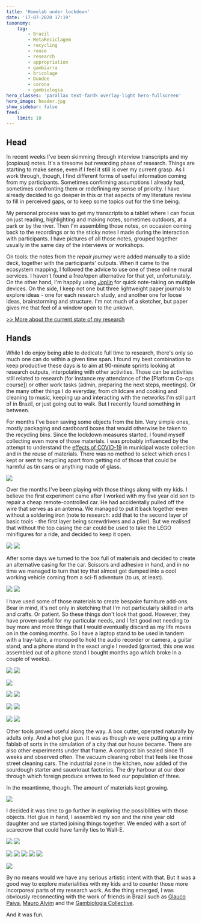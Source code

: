 ```yaml
---
title: 'Homelab under lockdown'
date: '17-07-2020 17:19'
taxonomy:
    tag:
        - Brazil
        - MetaReciclagem
        - recycling
        - reuse
        - research
        - appropriation
        - gambiarra
        - bricolage
        - Dundee
        - corona
        - gambiologia
hero_classes: 'parallax text-fardk overlay-light hero-fullscreen'
hero_image: header.jpg
show_sidebar: false
feed:
    limit: 10
---
```


## Head

In recent weeks I've been skimming through interview transcripts and my (copious) notes. It's a tiresome but rewarding phase of research. Things are starting to make sense, even if I feel it still is over my current grasp. As I work through, though, I find different forms of useful information coming from my participants. Sometimes confirming assumptions I already had, sometimes confronting them or redefining my sense of priority. I have already decided to go deeper in this or that aspects of my literature review to fill in perceived gaps, or to keep some topics out for the time being.

My personal process was to get my transcripts to a tablet where I can focus on just reading, highlighting and making notes, sometimes outdoors, at a park or by the river. Then I'm assembling those notes, on occasion coming back to the recordings or to the sticky notes I made during the interaction with participants. I have pictures of all those notes, grouped together usually in the same day of the interviews or workshops. 

On tools: the notes from the _repair journey_ were added manually to a slide deck, together with the participants' outputs. When it came to the ecosystem mapping, I followed the advice to use one of these online mural services. I haven't found a free/open alternative for that yet, unfortunately. On the other hand, I'm happily using [Joplin](https://joplinapp.org/) for quick note-taking on multiple devices. On the side, I keep not one but three lightweight paper journals to explore ideas - one for each research study, and another one for loose ideas, brainstorming and structure. I'm not much of a sketcher, but paper gives me that feel of a window open to the unkown.

[>> More about the current state of my research](../research-progress)

## Hands

While I do enjoy being able to dedicate full time to research, there's only so much one can do within a given time span. I found my best combination to keep productive these days is to aim at 90-minute sprints looking at research outputs, interpolating with other activities. Those can be activities still related to research (for instance my attendance of the [Platform Co-ops course]) or other work tasks (admin, preparing the next steps, meetings). Or the many other things I do everyday, from childcare and cooking and cleaning to music, keeping up and interacting with the networks I'm still part of in Brazil, or just going out to walk. But I recently found something in between.

For months I've been saving some objects from the bin. Very simple ones, mostly packaging and cardboard boxes that would otherwise be taken to the recycling bins. Since the lockdown measures started, I found myself collecting even more of those materials. I was probably influenced by the attempt to understand the [effects of COVID-19](https://is.efeefe.me/opendott/non-essential) in municipal waste collection and in the reuse of materials. There was no method to select which ones I kept or sent to recycling apart from getting rid of those that could be harmful as tin cans or anything made of glass.

![](materials-01.jpg?lightbox)

Over the months I've been playing with those things along with my kids. I believe the first experiment came after I worked with my five year old son to repair a cheap remote-controlled car. He had accidentally pulled off the wire that serves as an antenna. We managed to put it back together even without a soldering iron (note to research: add that to the second layer of basic tools - the first layer being screwdrivers and a plier). But we realised that without the top casing the car could be used to take the LEGO minifigures for a ride, and decided to keep it open.

![](car-internals-01.jpg?lightbox&cropResize=500,500)
![](car-internals-02.jpg?lightbox&cropResize=500,500)

After some days we turned to the box full of materials and decided to create an alternative casing for the car. Scissors and adhesive in hand, and in no time we managed to turn that toy that almost got dumped into a cool working vehicle coming from a sci-fi adventure (to us, at least).

![](car-top-01.jpg?lightbox&cropResize=500,500)
![](car-top-02.jpg?lightbox&cropResize=500,500)

I have used some of those materials to create bespoke furniture add-ons. Bear in mind, it's not only in sketching that I'm not particularly skilled in arts and crafts. Or patient. So these things don't look that good. However, they have proven useful for my particular needs, and I felt good not needing to buy more and more things that I would eventually discard as my life moves on in the coming months. So I have a laptop stand to be used in tandem with a tray-table, a monopod to hold the audio recorder or camera, a guitar stand, and a phone stand in the exact angle I needed (granted, this one was assembled out of a phone stand I bought months ago which broke in a couple of weeks).

![](laptop-stand-01.jpg?lightbox&cropResize=500,500)
![](laptop-stand-03.jpg?lightbox&cropResize=500,500)

![](laptop-stand-02.jpg?lightbox&cropResize=350,500)


![](monopod-01.jpg?lightbox)
![](monopod-02.jpg?lightbox)

![](guitar-stand-01.jpg?lightbox)
![](guitar-stand-02.jpg?lightbox)

![](phone-support-01.jpg?lightbox)
![](phone-support-02.jpg?lightbox)

Other tools proved useful along the way. A box cutter, operated naturally by adults only. And a hot glue gun. It was as though we were putting up a mini fablab of sorts in the simulation of a city that our house became. There are also other experiments under that frame. A compost bin sealed since 11 weeks and observed often. The vacuum cleaning robot that feels like those street cleaning cars. The industrial zone in the kitchen, now added of the sourdough starter and sauerkraut factories. The dry harbour at our door through which foreign produce arrives to feed our population of three. 

In the meantinme, though. The amount of materials kept growing.
 
![](materials-02.jpg?ligthbox)

I decided it was time to go further in exploring the possibilities with those objects. Hot glue in hand, I assembled my son and the nine year old daughter and we started joining things together. We ended with a sort of scarecrow that could have family ties to Wall-E.

![](scarecrow-02.jpg?lightbox&cropResize=480,500)
![](scarecrow-03.jpg?lightbox&cropResize=480,500)

![](scarecrow-04.jpg?lightbox&cropResize=180,500)
![](scarecrow-05.jpg?lightbox&cropResize=180,500)
![](scarecrow-06.jpg?lightbox&cropResize=180,500)
![](scarecrow-07.jpg?lightbox&cropResize=180,500)
![](scarecrow-08.jpg?lightbox&cropResize=180,500)

![](scarecrow-01.jpg?lightbox)

By no means would we have any serious artistic intent with that. But it was a good way to explore materialities with my kids and to counter those more incorporeal parts of my research work. As the thing emerged, I was obviously reconnecting with the work of friends in Brazil such as [Glauco Paiva](https://www.glaucopaiva.com.br/fotos-de-quem-participou-das-oficinas), [Mauro Alvim](https://www.flickr.com/photos/102890313@N05/10510916333/in/pool-tropixel/) and the [Gambiologia Collective](http://www.gambiologia.net/blog/).

And it was fun.